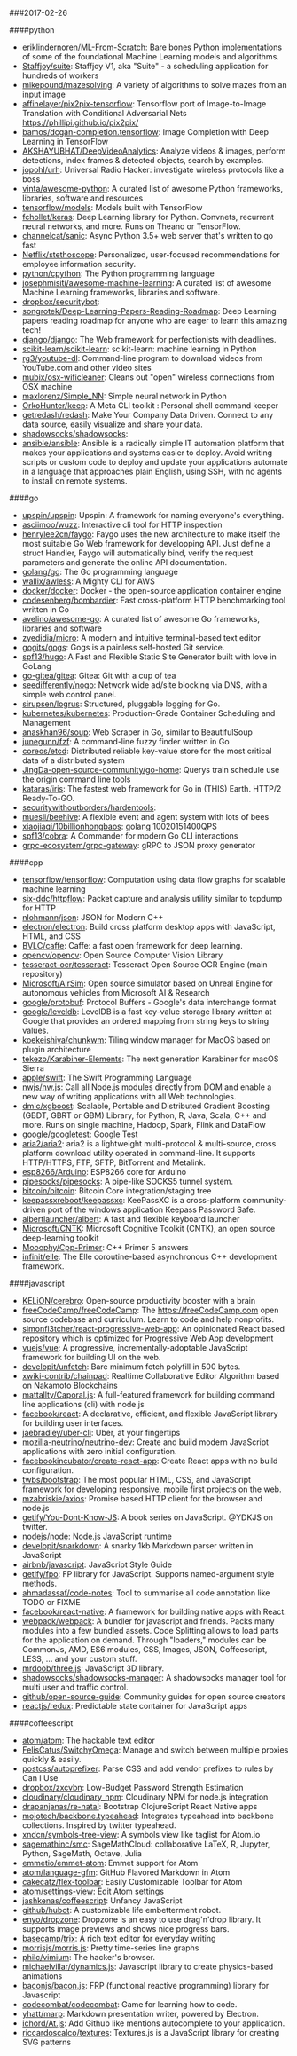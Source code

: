 ###2017-02-26

####python
* [eriklindernoren/ML-From-Scratch](https://github.com/eriklindernoren/ML-From-Scratch): Bare bones Python implementations of some of the foundational Machine Learning models and algorithms.
* [Staffjoy/suite](https://github.com/Staffjoy/suite): Staffjoy V1, aka "Suite" - a scheduling application for hundreds of workers
* [mikepound/mazesolving](https://github.com/mikepound/mazesolving): A variety of algorithms to solve mazes from an input image
* [affinelayer/pix2pix-tensorflow](https://github.com/affinelayer/pix2pix-tensorflow): Tensorflow port of Image-to-Image Translation with Conditional Adversarial Nets https://phillipi.github.io/pix2pix/
* [bamos/dcgan-completion.tensorflow](https://github.com/bamos/dcgan-completion.tensorflow): Image Completion with Deep Learning in TensorFlow
* [AKSHAYUBHAT/DeepVideoAnalytics](https://github.com/AKSHAYUBHAT/DeepVideoAnalytics): Analyze videos & images, perform detections, index frames & detected objects, search by examples.
* [jopohl/urh](https://github.com/jopohl/urh): Universal Radio Hacker: investigate wireless protocols like a boss
* [vinta/awesome-python](https://github.com/vinta/awesome-python): A curated list of awesome Python frameworks, libraries, software and resources
* [tensorflow/models](https://github.com/tensorflow/models): Models built with TensorFlow
* [fchollet/keras](https://github.com/fchollet/keras): Deep Learning library for Python. Convnets, recurrent neural networks, and more. Runs on Theano or TensorFlow.
* [channelcat/sanic](https://github.com/channelcat/sanic): Async Python 3.5+ web server that's written to go fast
* [Netflix/stethoscope](https://github.com/Netflix/stethoscope): Personalized, user-focused recommendations for employee information security.
* [python/cpython](https://github.com/python/cpython): The Python programming language
* [josephmisiti/awesome-machine-learning](https://github.com/josephmisiti/awesome-machine-learning): A curated list of awesome Machine Learning frameworks, libraries and software.
* [dropbox/securitybot](https://github.com/dropbox/securitybot): 
* [songrotek/Deep-Learning-Papers-Reading-Roadmap](https://github.com/songrotek/Deep-Learning-Papers-Reading-Roadmap): Deep Learning papers reading roadmap for anyone who are eager to learn this amazing tech!
* [django/django](https://github.com/django/django): The Web framework for perfectionists with deadlines.
* [scikit-learn/scikit-learn](https://github.com/scikit-learn/scikit-learn): scikit-learn: machine learning in Python
* [rg3/youtube-dl](https://github.com/rg3/youtube-dl): Command-line program to download videos from YouTube.com and other video sites
* [mubix/osx-wificleaner](https://github.com/mubix/osx-wificleaner): Cleans out "open" wireless connections from OSX machine
* [maxlorenz/Simple_NN](https://github.com/maxlorenz/Simple_NN): Simple neural network in Python
* [OrkoHunter/keep](https://github.com/OrkoHunter/keep): A Meta CLI toolkit : Personal shell command keeper
* [getredash/redash](https://github.com/getredash/redash): Make Your Company Data Driven. Connect to any data source, easily visualize and share your data.
* [shadowsocks/shadowsocks](https://github.com/shadowsocks/shadowsocks): 
* [ansible/ansible](https://github.com/ansible/ansible): Ansible is a radically simple IT automation platform that makes your applications and systems easier to deploy. Avoid writing scripts or custom code to deploy and update your applications automate in a language that approaches plain English, using SSH, with no agents to install on remote systems.

####go
* [upspin/upspin](https://github.com/upspin/upspin): Upspin: A framework for naming everyone's everything.
* [asciimoo/wuzz](https://github.com/asciimoo/wuzz): Interactive cli tool for HTTP inspection
* [henrylee2cn/faygo](https://github.com/henrylee2cn/faygo): Faygo uses the new architecture to make itself the most suitable Go Web framework for developping API. Just define a struct Handler, Faygo will automatically bind, verify the request parameters and generate the online API documentation.
* [golang/go](https://github.com/golang/go): The Go programming language
* [wallix/awless](https://github.com/wallix/awless): A Mighty CLI for AWS
* [docker/docker](https://github.com/docker/docker): Docker - the open-source application container engine
* [codesenberg/bombardier](https://github.com/codesenberg/bombardier): Fast cross-platform HTTP benchmarking tool written in Go
* [avelino/awesome-go](https://github.com/avelino/awesome-go): A curated list of awesome Go frameworks, libraries and software
* [zyedidia/micro](https://github.com/zyedidia/micro): A modern and intuitive terminal-based text editor
* [gogits/gogs](https://github.com/gogits/gogs): Gogs is a painless self-hosted Git service.
* [spf13/hugo](https://github.com/spf13/hugo): A Fast and Flexible Static Site Generator built with love in GoLang
* [go-gitea/gitea](https://github.com/go-gitea/gitea): Gitea: Git with a cup of tea
* [seedifferently/nogo](https://github.com/seedifferently/nogo): Network wide ad/site blocking via DNS, with a simple web control panel.
* [sirupsen/logrus](https://github.com/sirupsen/logrus): Structured, pluggable logging for Go.
* [kubernetes/kubernetes](https://github.com/kubernetes/kubernetes): Production-Grade Container Scheduling and Management
* [anaskhan96/soup](https://github.com/anaskhan96/soup): Web Scraper in Go, similar to BeautifulSoup
* [junegunn/fzf](https://github.com/junegunn/fzf):  A command-line fuzzy finder written in Go
* [coreos/etcd](https://github.com/coreos/etcd): Distributed reliable key-value store for the most critical data of a distributed system
* [JingDa-open-source-community/go-home](https://github.com/JingDa-open-source-community/go-home): Querys train schedule use the origin command line tools
* [kataras/iris](https://github.com/kataras/iris): The fastest web framework for Go in (THIS) Earth. HTTP/2 Ready-To-GO.
* [securitywithoutborders/hardentools](https://github.com/securitywithoutborders/hardentools): 
* [muesli/beehive](https://github.com/muesli/beehive): A flexible event and agent system with lots of bees 
* [xiaojiaqi/10billionhongbaos](https://github.com/xiaojiaqi/10billionhongbaos): golang 10020151400QPS
* [spf13/cobra](https://github.com/spf13/cobra): A Commander for modern Go CLI interactions
* [grpc-ecosystem/grpc-gateway](https://github.com/grpc-ecosystem/grpc-gateway): gRPC to JSON proxy generator

####cpp
* [tensorflow/tensorflow](https://github.com/tensorflow/tensorflow): Computation using data flow graphs for scalable machine learning
* [six-ddc/httpflow](https://github.com/six-ddc/httpflow): Packet capture and analysis utility similar to tcpdump for HTTP
* [nlohmann/json](https://github.com/nlohmann/json): JSON for Modern C++
* [electron/electron](https://github.com/electron/electron): Build cross platform desktop apps with JavaScript, HTML, and CSS
* [BVLC/caffe](https://github.com/BVLC/caffe): Caffe: a fast open framework for deep learning.
* [opencv/opencv](https://github.com/opencv/opencv): Open Source Computer Vision Library
* [tesseract-ocr/tesseract](https://github.com/tesseract-ocr/tesseract): Tesseract Open Source OCR Engine (main repository)
* [Microsoft/AirSim](https://github.com/Microsoft/AirSim): Open source simulator based on Unreal Engine for autonomous vehicles from Microsoft AI & Research
* [google/protobuf](https://github.com/google/protobuf): Protocol Buffers - Google's data interchange format
* [google/leveldb](https://github.com/google/leveldb): LevelDB is a fast key-value storage library written at Google that provides an ordered mapping from string keys to string values.
* [koekeishiya/chunkwm](https://github.com/koekeishiya/chunkwm): Tiling window manager for MacOS based on plugin architecture
* [tekezo/Karabiner-Elements](https://github.com/tekezo/Karabiner-Elements): The next generation Karabiner for macOS Sierra
* [apple/swift](https://github.com/apple/swift): The Swift Programming Language
* [nwjs/nw.js](https://github.com/nwjs/nw.js): Call all Node.js modules directly from DOM and enable a new way of writing applications with all Web technologies.
* [dmlc/xgboost](https://github.com/dmlc/xgboost): Scalable, Portable and Distributed Gradient Boosting (GBDT, GBRT or GBM) Library, for Python, R, Java, Scala, C++ and more. Runs on single machine, Hadoop, Spark, Flink and DataFlow
* [google/googletest](https://github.com/google/googletest): Google Test
* [aria2/aria2](https://github.com/aria2/aria2): aria2 is a lightweight multi-protocol & multi-source, cross platform download utility operated in command-line. It supports HTTP/HTTPS, FTP, SFTP, BitTorrent and Metalink.
* [esp8266/Arduino](https://github.com/esp8266/Arduino): ESP8266 core for Arduino
* [pipesocks/pipesocks](https://github.com/pipesocks/pipesocks): A pipe-like SOCKS5 tunnel system.
* [bitcoin/bitcoin](https://github.com/bitcoin/bitcoin): Bitcoin Core integration/staging tree
* [keepassxreboot/keepassxc](https://github.com/keepassxreboot/keepassxc): KeePassXC is a cross-platform community-driven port of the windows application Keepass Password Safe.
* [albertlauncher/albert](https://github.com/albertlauncher/albert): A fast and flexible keyboard launcher
* [Microsoft/CNTK](https://github.com/Microsoft/CNTK): Microsoft Cognitive Toolkit (CNTK), an open source deep-learning toolkit
* [Mooophy/Cpp-Primer](https://github.com/Mooophy/Cpp-Primer): C++ Primer 5 answers
* [infinit/elle](https://github.com/infinit/elle): The Elle coroutine-based asynchronous C++ development framework.

####javascript
* [KELiON/cerebro](https://github.com/KELiON/cerebro): Open-source productivity booster with a brain
* [freeCodeCamp/freeCodeCamp](https://github.com/freeCodeCamp/freeCodeCamp): The https://freeCodeCamp.com open source codebase and curriculum. Learn to code and help nonprofits.
* [simonfl3tcher/react-progressive-web-app](https://github.com/simonfl3tcher/react-progressive-web-app): An opinionated React based repository which is optimized for Progressive Web App development
* [vuejs/vue](https://github.com/vuejs/vue): A progressive, incrementally-adoptable JavaScript framework for building UI on the web.
* [developit/unfetch](https://github.com/developit/unfetch):  Bare minimum fetch polyfill in 500 bytes.
* [xwiki-contrib/chainpad](https://github.com/xwiki-contrib/chainpad): Realtime Collaborative Editor Algorithm based on Nakamoto Blockchains
* [mattallty/Caporal.js](https://github.com/mattallty/Caporal.js): A full-featured framework for building command line applications (cli) with node.js
* [facebook/react](https://github.com/facebook/react): A declarative, efficient, and flexible JavaScript library for building user interfaces.
* [jaebradley/uber-cli](https://github.com/jaebradley/uber-cli): Uber, at your fingertips
* [mozilla-neutrino/neutrino-dev](https://github.com/mozilla-neutrino/neutrino-dev): Create and build modern JavaScript applications with zero initial configuration.
* [facebookincubator/create-react-app](https://github.com/facebookincubator/create-react-app): Create React apps with no build configuration.
* [twbs/bootstrap](https://github.com/twbs/bootstrap): The most popular HTML, CSS, and JavaScript framework for developing responsive, mobile first projects on the web.
* [mzabriskie/axios](https://github.com/mzabriskie/axios): Promise based HTTP client for the browser and node.js
* [getify/You-Dont-Know-JS](https://github.com/getify/You-Dont-Know-JS): A book series on JavaScript. @YDKJS on twitter.
* [nodejs/node](https://github.com/nodejs/node): Node.js JavaScript runtime 
* [developit/snarkdown](https://github.com/developit/snarkdown):  A snarky 1kb Markdown parser written in JavaScript
* [airbnb/javascript](https://github.com/airbnb/javascript): JavaScript Style Guide
* [getify/fpo](https://github.com/getify/fpo): FP library for JavaScript. Supports named-argument style methods.
* [ahmadassaf/code-notes](https://github.com/ahmadassaf/code-notes): Tool to summarise all code annotation like TODO or FIXME
* [facebook/react-native](https://github.com/facebook/react-native): A framework for building native apps with React.
* [webpack/webpack](https://github.com/webpack/webpack): A bundler for javascript and friends. Packs many modules into a few bundled assets. Code Splitting allows to load parts for the application on demand. Through "loaders," modules can be CommonJs, AMD, ES6 modules, CSS, Images, JSON, Coffeescript, LESS, ... and your custom stuff.
* [mrdoob/three.js](https://github.com/mrdoob/three.js): JavaScript 3D library.
* [shadowsocks/shadowsocks-manager](https://github.com/shadowsocks/shadowsocks-manager): A shadowsocks manager tool for multi user and traffic control.
* [github/open-source-guide](https://github.com/github/open-source-guide): Community guides for open source creators
* [reactjs/redux](https://github.com/reactjs/redux): Predictable state container for JavaScript apps

####coffeescript
* [atom/atom](https://github.com/atom/atom): The hackable text editor
* [FelisCatus/SwitchyOmega](https://github.com/FelisCatus/SwitchyOmega): Manage and switch between multiple proxies quickly & easily.
* [postcss/autoprefixer](https://github.com/postcss/autoprefixer): Parse CSS and add vendor prefixes to rules by Can I Use
* [dropbox/zxcvbn](https://github.com/dropbox/zxcvbn): Low-Budget Password Strength Estimation
* [cloudinary/cloudinary_npm](https://github.com/cloudinary/cloudinary_npm): Cloudinary NPM for node.js integration
* [drapanjanas/re-natal](https://github.com/drapanjanas/re-natal): Bootstrap ClojureScript React Native apps
* [mojotech/backbone.typeahead](https://github.com/mojotech/backbone.typeahead): Integrates typeahead into backbone collections. Inspired by twitter typeahead.
* [xndcn/symbols-tree-view](https://github.com/xndcn/symbols-tree-view): A symbols view like taglist for Atom.io
* [sagemathinc/smc](https://github.com/sagemathinc/smc): SageMathCloud: collaborative LaTeX, R, Jupyter, Python, SageMath, Octave, Julia
* [emmetio/emmet-atom](https://github.com/emmetio/emmet-atom): Emmet support for Atom
* [atom/language-gfm](https://github.com/atom/language-gfm): GitHub Flavored Markdown in Atom
* [cakecatz/flex-toolbar](https://github.com/cakecatz/flex-toolbar): Easily Customizable Toolbar for Atom
* [atom/settings-view](https://github.com/atom/settings-view): Edit Atom settings
* [jashkenas/coffeescript](https://github.com/jashkenas/coffeescript): Unfancy JavaScript
* [github/hubot](https://github.com/github/hubot): A customizable life embetterment robot.
* [enyo/dropzone](https://github.com/enyo/dropzone): Dropzone is an easy to use drag'n'drop library. It supports image previews and shows nice progress bars.
* [basecamp/trix](https://github.com/basecamp/trix): A rich text editor for everyday writing
* [morrisjs/morris.js](https://github.com/morrisjs/morris.js): Pretty time-series line graphs
* [philc/vimium](https://github.com/philc/vimium): The hacker's browser.
* [michaelvillar/dynamics.js](https://github.com/michaelvillar/dynamics.js): Javascript library to create physics-based animations
* [baconjs/bacon.js](https://github.com/baconjs/bacon.js): FRP (functional reactive programming) library for Javascript
* [codecombat/codecombat](https://github.com/codecombat/codecombat): Game for learning how to code.
* [yhatt/marp](https://github.com/yhatt/marp): Markdown presentation writer, powered by Electron.
* [ichord/At.js](https://github.com/ichord/At.js): Add Github like mentions autocomplete to your application.
* [riccardoscalco/textures](https://github.com/riccardoscalco/textures): Textures.js is a JavaScript library for creating SVG patterns
